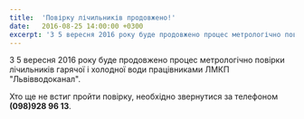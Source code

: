 ```yaml
---
title:  'Повірку лічильників продовжено!'
date:   2016-08-25 14:00:00 +0300
excerpt: 'З 5 вересня 2016 року буде продовжено процес метрологічно повірки лічильників'
---
```

З 5 вересня 2016 року буде продовжено процес метрологічно повірки лічильників гарячої і холодної води
працівниками ЛМКП "Львівводоканал".

Хто ще не встиг пройти повірку, необхідно звернутися за телефоном **(098)928 96 13**.
